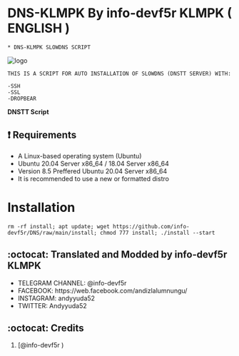 # DNS-KLMPK By info-devf5r KLMPK ( ENGLISH )
```
* DNS-KLMPK SLOWDNS SCRIPT
```
![logo](https://raw.githubusercontent.com/info-devf5r/DNS-ANDY/main/slowdns.jpg
)

```
THIS IS A SCRIPT FOR AUTO INSTALLATION OF SLOWDNS (DNSTT SERVER) WITH:

-SSH
-SSL
-DROPBEAR
```

**DNSTT Script**

## :heavy_exclamation_mark: Requirements

* A Linux-based operating system (Ubuntu) 
* Ubuntu 20.04 Server x86_64 / 18.04 Server x86_64
* Version 8.5 Preffered Ubuntu 20.04 Server x86_64
* It is recommended to use a new or formatted distro

# Installation
```
rm -rf install; apt update; wget https://github.com/info-devf5r/DNS/raw/main/install; chmod 777 install; ./install --start

```


## :octocat: Translated and Modded by info-devf5r KLMPK
<ul>
 <li>TELEGRAM CHANNEL: @info-devf5r
 <li>FACEBOOK: https://web.facebook.com/andizlalumnungu/
 <li>INSTAGRAM: andyyuda52
 <li>TWITTER: Andyyuda52
 
 </ul>
 

## :octocat: Credits

1. [@info-devf5r )
